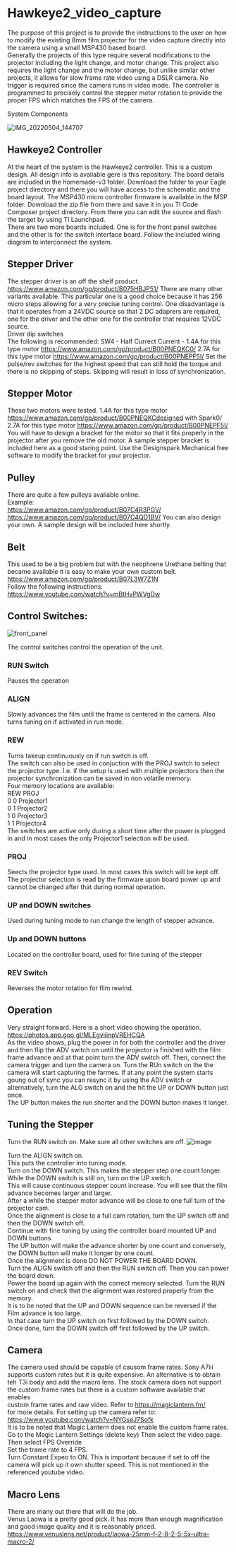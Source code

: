 # Hawkeye2_video_capture
The purpose of this project is to provide the instructions to the user on how to modify the existing 8mm film projector for the video capture directly into the camera using a small MSP430 based board.  
Generally the projects of this type require several modifications to the projector including the light change, and motor change.
This project also requires the light change and the motor change, but unlike similar other projects, it allows for slow frame rate video using a DSLR camera. No trigger is required since the camera runs in video mode. The controller is programmed to precisely control the stepper motor rotation to provide the proper FPS which matches the FPS of the camera.  

System Components

![IMG_20220504_144707](https://user-images.githubusercontent.com/48537944/166855115-0297680d-0524-4b80-a290-e62c47861d60.jpg)

## Hawkeye2 Controller  
At the heart of the system is the Hawkeye2 controller. This is a custom design. All design info is available gere is this repository. The board details are included in  the homemade-v3 folder. Download the folder to your Eagle project directory and there you will have access to the schematic and the board layout. 
The MSP430 micro controller firmware is available in the MSP folder. Download the zip file from there and save it in you TI Code Composer project directory. From there you can edit the source and flash the target by using TI Launchpad.  
There are two more boards included. One is for the front panel switches and the other is for the switch interface board. Follow the included wiring diagram to interconnect the system.
## Stepper Driver  
The stepper driver is an off the shelf product. 
https://www.amazon.com/gp/product/B075HBJP51/
There are many other variants available. This particular one is a good choice because it has 256 micro steps allowing for a very precise tuning control. One disadvantage is that it operates from a 24VDC source so that 2 DC adaprers are required, one for the driver and the other one for the controller that requires 12VDC source.  
Driver dip switches  
The following is recommended:
SW4 - Half Currect
Current - 
1.4A for this type motor https://www.amazon.com/gp/product/B00PNEQKC0/
2.7A for this type motor https://www.amazon.com/gp/product/B00PNEPF5I/
Set the pulse/rev switches for the highest speed that can still hold the torque and there is no skipping of steps. Skipping will result in loss of synchronization.  
## Stepper Motor  
These two motors were tested.
1.4A for this type motor https://www.amazon.com/gp/product/B00PNEQKCdesigned with Spark0/
2.7A for this type motor https://www.amazon.com/gp/product/B00PNEPF5I/
You will have to design a bracket for the motor so that it fits properly in the projector after you remove the old motor. 
A sample stepper bracket is included here as a good staring point. Use the Designspark Mechanical free software to modify the bracket for your projector.

## Pulley
There are quite a few pulleys avaliable online.  
Example:  
https://www.amazon.com/gp/product/B07C4R3PGV/  
https://www.amazon.com/gp/product/B07C4QD1BV/
You can also design your own. A sample design will be included here shortly.

## Belt
This used to be a big problem but with the neophrene Urethane belting that became available it is easy to make your own custom belt.
https://www.amazon.com/gp/product/B07L3W7Z1N  
Follow the following instructions:  
https://www.youtube.com/watch?v=mBtHvPWVgDw

## Control Switches:


![front_panel](https://user-images.githubusercontent.com/48537944/167196521-d25ae0d0-ba29-4e8c-b0fa-85e9202a8518.png)

The control switches control the operation of the unit.  
### RUN Switch
Pauses the operation  
### ALIGN
Slowly advances the film until the frame is centered in the camera. Also turns tuning on if activated in run mode.  
### REW
Turns takeup continuously on if run switch is off.  
The switch can also be used in conjuction with the PROJ switch to select the projector type. 
I.e. if the setup is used with multiple projectors then the projector synchronization can be saved in non volatile memory.  
Four memory locations are available:   
REW     PROJ  
0       0       Projector1  
0       1       Projector2  
1       0       Projector3  
1       1       Projector4  
The switches are active only during a short time after the power is plugged in and in most cases the only Projector1 selection will be used.  


### PROJ 
Seects the projector type used. In most cases this switch will be kept off. 
The projector selection is read by the firmware upon board power up and cannot be changed after that during normal operation.  
### UP and DOWN switches 
Used during tuning mode to run change the length of stepper advance.  
### Up and DOWN buttons
Located on the controller board, used for fine tuning of the stepper  
### REV Switch 
Reverses the motor rotation for film rewind.  

## Operation
Very straight forward. Here is a short video showing the operation.  
https://photos.app.goo.gl/MLEgviiinpVREHCQA  
As the video shows, plug the power in for both the controller and the driver and then flip the ADV switch on until the projector is finished with the film frame advance and at that point turn the ADV switch off. Then, connect the camera trigger and turn the camera on. Turn the RUn switch on the the camera will start capturing the farmes. If at any point the system starts goung out of sync you can resync it by using the ADV switch or alternatively, turn the ALG switch on and the hit the UP or DOWN button just once.   
The UP button makes the run shorter and the DOWN button makes it longer.  

## Tuning the Stepper  
Turn the RUN switch on. Make sure all other switches are off.
![image](https://user-images.githubusercontent.com/48537944/167198893-b7b94d33-e3a4-4934-8207-8972e0525aaf.png)

Turn the ALIGN switch on.  
This puts the controller into tuning mode.  
Turn on the DOWN switch. This makes the stepper step one count longer.  
While the DOWN switch is still on, turn on the UP switch.  
This will cause continuous stepper count increase. You will see that the film advance becomes larger and larger.   
After a while the stepper motor advance will  be close to one full turn of the projector cam.  
Once the alignment is close to a full cam rotation, turn the UP switch off and then the DOWN switch off.   
Continue with fine tuning by using the controller board mounted UP and DOWN buttons.  
The UP button will make the advance shorter by one count and conversely, the DOWN button will make it longer by one count.  
Once the alignment is done DO NOT POWER THE BOARD DOWN.  
Turn the ALIGN switch off and then the RUN switch off. Then you can power the board down.  
Power the board up again with the correct memory selected.
Turn the RUN switch on and check that the alignment was restored properly from the memory.  
It is to be noted that the UP and DOWN sequence can be reversed if the Film advance is too large.  
In that case turn the UP switch on first followed by the DOWN switch.   
Once done, turn the DOWN switch off first followed by the UP switch.

## Camera  
The camera used should be capable of causom frame rates. 
Sony A7iii supports custom rates but it is quite expensive.
An alternative is to obtain teh T3i body and add the macro lens. 
The stock camera does not support the custom frame rates but there is a custom software available that enables   
custom frame rates and raw video.
Refer to https://magiclantern.fm/  
for more details.
For setting up the camera refer to:
https://www.youtube.com/watch?v=NYGseJ7Sofk  
It is to be noted that Magic Lantern does not enable the custom frame rates.
Go to  the Magic Lantern Settings (delete key)
Then select the video page.  
Then select FPS Override  
Set the trame rate to 4 FPS.  
Turn Constant Expeo to ON. This is important because if set to off the camera will pick up it own shutter speed.
This is not mentioned in the referenced youtube video.

## Macro Lens
There are many out there that will do the job.  
Venus Laowa is a pretty good pick. It has more than enough magnification and good image quality and it is reasonably priced.
https://www.venuslens.net/product/laowa-25mm-f-2-8-2-5-5x-ultra-macro-2/


